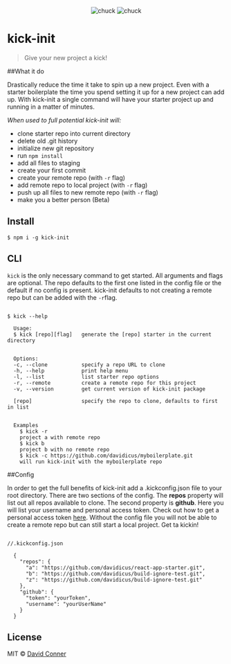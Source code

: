 
<div align="center">

![chuck](https://s3-us-west-2.amazonaws.com/s.cdpn.io/65463/chuck.png)   ![chuck](https://s3-us-west-2.amazonaws.com/s.cdpn.io/65463/chuck.png)


</div>

# kick-init

> Give your new project a kick!


##What it do

Drastically reduce the time it take to spin up a new project. Even with a starter boilerplate the time you spend setting it up for a new project can add up. With kick-init a single command will have your starter project up and running in a matter of minutes.

*When used to full potential kick-init will:*
- clone starter repo into current directory
- delete old .git history
- initialize new git repository
- run `npm install`
- add all files to staging
- create your first commit
- create your remote repo (with `-r` flag)
- add remote repo to local project (with `-r` flag)
- push up all files to new remote repo (with `-r` flag)
- make you a better person (Beta)


## Install

```
$ npm i -g kick-init
```


## CLI

`kick` is the only necessary command to get started. All arguments and flags are optional. The repo defaults to the first one listed in the config file or the default if no config is present. kick-init defaults to not creating a remote repo but can be added with the `-r`flag.

```

$ kick --help

  Usage:
  $ kick [repo][flag]   generate the [repo] starter in the current directory


  Options:
  -c, --clone           specify a repo URL to clone
  -h, --help            print help menu
  -l, --list            list starter repo options
  -r, --remote          create a remote repo for this project
  -v, --version         get current version of kick-init package

  [repo]                specify the repo to clone, defaults to first in list


  Examples
    $ kick -r
    project a with remote repo
    $ kick b
    project b with no remote repo
    $ kick -c https://github.com/davidicus/myboilerplate.git
    will run kick-init with the myboilerplate repo

```

##Config

In order to get the full benefits of kick-init add a .kickconfig.json file to your root directory. There are two sections of the config. The **repos** property will list out all repos available to clone. The second property is **github**. Here you will list your username and personal access token. Check out how to get a personal access token [here](https://help.github.com/articles/creating-a-personal-access-token-for-the-command-line/). Without the config file you will not be able to create a remote repo but can still start a local project. Get ta kickin!

```

//.kickconfig.json

  {
    "repos": {
      "a": "https://github.com/davidicus/react-app-starter.git",
      "b": "https://github.com/davidicus/build-ignore-test.git",
      "z": "https://github.com/davidicus/build-ignore-test.git"
    },
    "github": {
      "token": "yourToken",
      "username": "yourUserName"
    }
  }

```



## License

MIT © [David Conner](http://david-conner.com)
